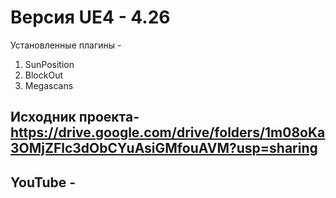 # Версия UE4 - 4.26
Установленные плагины - 
1. SunPosition
2. BlockOut
3. Megascans
## Исходник проекта- https://drive.google.com/drive/folders/1m08oKa3OMjZFlc3dObCYuAsiGMfouAVM?usp=sharing
## YouTube  - 
